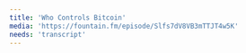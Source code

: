 ```yaml
---
title: 'Who Controls Bitcoin'
media: 'https://fountain.fm/episode/Slfs7dV8VB3mTTJT4w5K'
needs: 'transcript'
---
```



